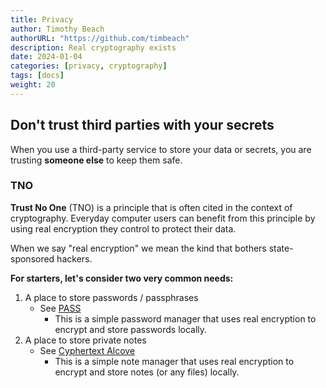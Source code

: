 ```yaml
---
title: Privacy
author: Timothy Beach
authorURL: "https://github.com/timbeach"
description: Real cryptography exists
date: 2024-01-04
categories: [privacy, cryptography]
tags: [docs]
weight: 20
---
```


## Don't trust third parties with your secrets

When you use a third-party service to store your data or secrets, you are trusting __someone else__ to keep them safe. 

### TNO

__Trust No One__ (TNO) is a principle that is often cited in the context of cryptography. 
Everyday computer users can benefit from this principle by using real encryption they control to protect their data.

When we say "real encryption" we mean the kind that bothers state-sponsored hackers.

__For starters, let's consider two very common needs:__
1. A place to store passwords / passphrases 
    - See [PASS](/docs/privacy/pass/)
        - This is a simple password manager that uses real encryption to encrypt and store passwords locally.
2. A place to store private notes 
    - See [Cyphertext Alcove](/docs/privacy/cyphertext-alcove/)
        - This is a simple note manager that uses real encryption to encrypt and store notes (or any files) locally.
